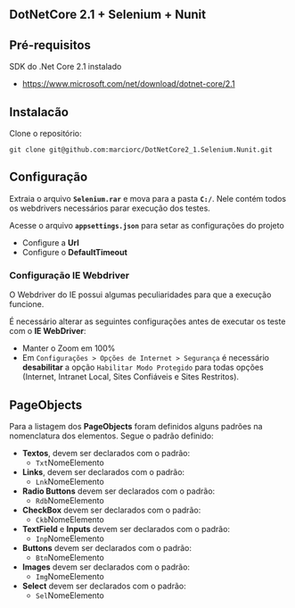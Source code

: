 ﻿DotNetCore 2.1 + Selenium + Nunit
--------------------------------------------------

## Pré-requisitos

SDK do .Net Core 2.1 instalado
* https://www.microsoft.com/net/download/dotnet-core/2.1

## Instalacão

Clone o repositório:

```git clone git@github.com:marciorc/DotNetCore2_1.Selenium.Nunit.git```

## Configuração

Extraia o arquivo **`Selenium.rar`** e mova para a pasta **`C:/`**. Nele contém todos os webdrivers necessários parar execução dos testes.
 
Acesse o arquivo **`appsettings.json`** para setar as configurações do projeto

- Configure a **Url**
- Configure o **DefaultTimeout**

### Configuração IE Webdriver

O Webdriver do IE possui algumas peculiaridades para que a execução funcione.

É necessário alterar as seguintes configurações antes de executar os teste com o **IE WebDriver**:
- Manter o Zoom em 100%
- Em `Configurações > Opções de Internet > Segurança` é necessário **desabilitar** a opção `Habilitar Modo Protegido` para todas opções (Internet, Intranet Local, Sites Confiáveis e Sites Restritos).

## PageObjects

Para a listagem dos **PageObjects** foram definidos alguns padrões na nomenclatura dos elementos.
Segue o padrão definido:

- **Textos**, devem ser declarados com o padrão:
  - `Txt`NomeElemento
- **Links**, devem ser declarados com o padrão:
  - `Lnk`NomeElemento
- **Radio Buttons** devem ser declarados com o padrão:
  - `Rdb`NomeElemento
- **CheckBox** devem ser declarados com o padrão:
  - `Ckb`NomeElemento
- **TextField** e **Inputs** devem ser declarados com o padrão:
  - `Inp`NomeElemento
- **Buttons** devem ser declarados com o padrão:
  - `Btn`NomeElemento
- **Images** devem ser declarados com o padrão:
  - `Img`NomeElemento
- **Select** devem ser declarados com o padrão:
  - `Sel`NomeElemento